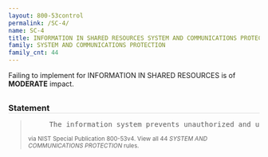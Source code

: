 ```yaml
---
layout: 800-53control
permalink: /SC-4/
name: SC-4
title: INFORMATION IN SHARED RESOURCES SYSTEM AND COMMUNICATIONS PROTECTION
family: SYSTEM AND COMMUNICATIONS PROTECTION
family_cnt: 44
---
```

<p class="text-warning">Failing to implement for INFORMATION IN SHARED RESOURCES is of <b>MODERATE</b> impact.</p>

<h3 style="border-bottom:1px solid #ddd;margin:30px 0 8px 0;">Statement</h3>
<blockquote>
<pre>     The information system prevents unauthorized and unintended information transfer via shared system resources. 
</pre>
<p><small>via NIST Special Publication 800-53v4. View all 44 <i>SYSTEM AND COMMUNICATIONS PROTECTION</i> rules. <a href="/cce/ssg/group/$Group_id"><span class="glyphicon glyphicon-link"></span></a> </small></p>
</blockquote>

